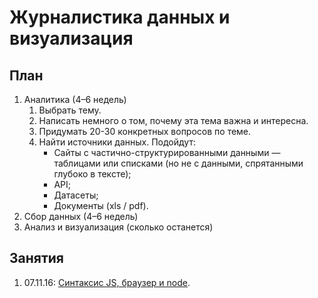 # Журналистика данных и визуализация

## План

1. Аналитика (4–6 недель)
    1. Выбрать тему.
    2. Написать немного о том, почему эта тема важна и интересна.
    2. Придумать 20-30 конкретных вопросов по теме.
    3. Найти источники данных. Подойдут:
        - Сайты с частично-структурированными данными — таблицами или списками (но не с данными, спрятанными глубоко в тексте);
        - API;
        - Датасеты;
        - Документы (xls / pdf).
2. Сбор данных (4–6 недель)
3. Анализ и визуализация (сколько останется)

## Занятия

1. 07.11.16: [Синтаксис JS, браузер и node](lessons-01/).
